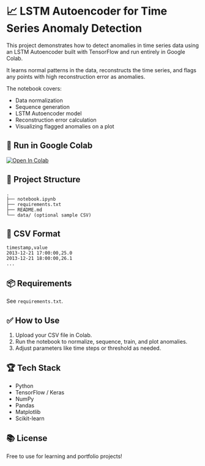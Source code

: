 # 📈 LSTM Autoencoder for Time Series Anomaly Detection

This project demonstrates how to detect anomalies in time series data using an LSTM Autoencoder built with TensorFlow and run entirely in Google Colab.

It learns normal patterns in the data, reconstructs the time series, and flags any points with high reconstruction error as anomalies.

The notebook covers:
- Data normalization
- Sequence generation
- LSTM Autoencoder model
- Reconstruction error calculation
- Visualizing flagged anomalies on a plot

## 🚀 Run in Google Colab

[![Open In Colab](https://colab.research.google.com/assets/colab-badge.svg)](https://colab.research.google.com/drive/1x6taYXKxt7fBz7lUyc1q_qqO7zSvf7Bh#scrollTo=HZROXWZvuRRm)

## 📂 Project Structure

```
.
├── notebook.ipynb
├── requirements.txt
├── README.md
└── data/ (optional sample CSV)
```

## 📌 CSV Format

```
timestamp,value
2013-12-21 17:00:00,25.0
2013-12-21 18:00:00,26.1
...
```

## 📦 Requirements

See `requirements.txt`.

## ✅ How to Use

1. Upload your CSV file in Colab.
2. Run the notebook to normalize, sequence, train, and plot anomalies.
3. Adjust parameters like time steps or threshold as needed.

## 🏆 Tech Stack

- Python
- TensorFlow / Keras
- NumPy
- Pandas
- Matplotlib
- Scikit-learn

## 📚 License

Free to use for learning and portfolio projects!
